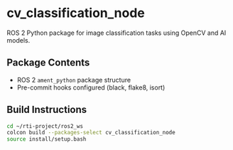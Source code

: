 # cv_classification_node

ROS 2 Python package for image classification tasks using OpenCV and AI models.

##  Package Contents

- ROS 2 `ament_python` package structure
- Pre-commit hooks configured (black, flake8, isort)

##  Build Instructions

```bash
cd ~/rti-project/ros2_ws
colcon build --packages-select cv_classification_node
source install/setup.bash
